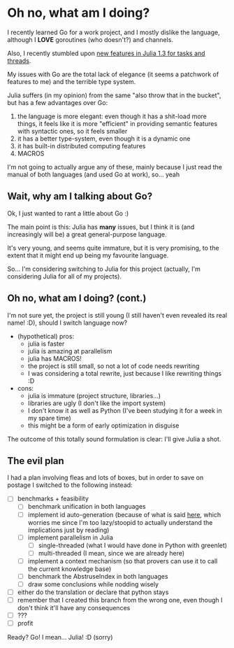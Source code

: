 # Oh no, what am I doing?

I recently learned Go for a work project, and I mostly dislike the language, although I **LOVE** goroutines (who doesn't?) and channels.

Also, I recently stumbled upon [new features in Julia 1.3 for tasks and threads](https://docs.julialang.org/en/v1/NEWS/#Multi-threading-changes-1).

My issues with Go are the total lack of elegance (it seems a patchwork of features to me) and the terrible type system.

Julia suffers (in my opinion) from the same "also throw that in the bucket", but has a few advantages over Go:

1. the language is more elegant: even though it has a shit-load more things, it feels like it is more "efficient" in providing semantic features with syntactic ones, so it feels smaller
2. it has a better type-system, even though it is a dynamic one
3. it has built-in distributed computing features
4. MACROS

I'm not going to actually argue any of these, mainly because I just read the manual of both languages (and used Go at work), so... yeah

## Wait, why am I talking about Go?

Ok, I just wanted to rant a little about Go :)

The main point is this: Julia has **many** issues, but I think it is (and increasingly will be) a great general-purpose language.

It's very young, and seems quite immature, but it is very promising, to the extent that it might end up being my favourite language.

So... I'm considering switching to Julia for this project (actually, I'm considering Julia for all of my projects).

## Oh no, what am I doing? (cont.)

I'm not sure yet, the project is still young (I still haven't even revealed its real name! :D), should I switch language now?

- (hypothetical) pros:
  - julia is faster
  - julia is amazing at parallelism
  - julia has MACROS!
  - the project is still small, so not a lot of code needs rewriting
  - I was considering a total rewrite, just because I like rewriting things :D
- cons:
  - julia is immature (project structure, libraries...)
  - libraries are ugly (I don't like the import system)
  - I don't know it as well as Python (I've been studying it for a week in my spare time)
  - this might be a form of early optimization in disguise

The outcome of this totally sound formulation is clear: I'll give Julia a shot.

## The evil plan

I had a plan involving fleas and lots of boxes, but in order to save on postage I switched to the following instead:

- [ ] benchmarks + feasibility
  - [ ] benchmark unification in both languages
  - [ ] implement id auto-generation (because of what is said [here](https://docs.julialang.org/en/v1/manual/modules/#Module-initialization-and-precompilation-1), which worries me since I'm too lazy/stoopid to actually understand the implications just by reading)
  - [ ] implement parallelism in Julia
    - [ ] single-threaded (what I would have done in Python with greenlet)
    - [ ] multi-threaded (I mean, since we are already here)
  - [ ] implement a context mechanism (so that provers can use it to call the current knowledge base)
  - [ ] benchmark the AbstruseIndex in both languages
  - [ ] draw some conclusions while nodding wisely
- [ ] either do the translation or declare that python stays
- [ ] remember that I created this branch from the wrong one, even though I don't think it'll have any consequences
- [ ] ???
- [ ] profit

Ready? Go! I mean... Julia! :D (sorry)